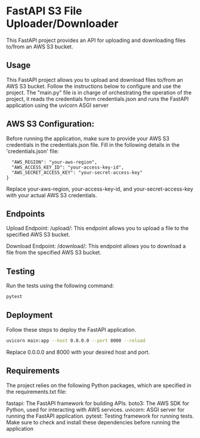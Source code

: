 # FastAPI S3 File Uploader/Downloader

This FastAPI project provides an API for uploading and downloading files to/from an AWS S3 bucket.

## Usage
This FastAPI project allows you to upload and download files to/from an AWS S3 bucket. Follow the instructions below to configure and use the project.
The "main.py" file is in charge of orchestrating the operation of the project, it reads the credentials form credentials.json and runs the FastAPI application using the uvicorn ASGI server

## AWS S3 Configuration:
Before running the application, make sure to provide your AWS S3 credentials in the credentials.json file. Fill in the following details in the 'credentials.json' file:

```json{
  "AWS_REGION": "your-aws-region",
  "AWS_ACCESS_KEY_ID": "your-access-key-id",
  "AWS_SECRET_ACCESS_KEY": "your-secret-access-key"
}
```

Replace your-aws-region, your-access-key-id, and your-secret-access-key with your actual AWS S3 credentials.


## Endpoints
Upload Endpoint:
/upload/: This endpoint allows you to upload a file to the specified AWS S3 bucket.

Download Endpoint:
/download/: This endpoint allows you to download a file from the specified AWS S3 bucket.


## Testing
Run the tests using the following command:
```bash
pytest
```

## Deployment
Follow these steps to deploy the FastAPI application.

``` bash
uvicorn main:app --host 0.0.0.0 --port 8000 --reload
```

Replace 0.0.0.0 and 8000 with your desired host and port.


## Requirements
The project relies on the following Python packages, which are specified in the requirements.txt file:

fastapi: The FastAPI framework for building APIs.
boto3: The AWS SDK for Python, used for interacting with AWS services.
uvicorn: ASGI server for running the FastAPI application.
pytest: Testing framework for running tests.
Make sure to check and install these dependencies before running the application
